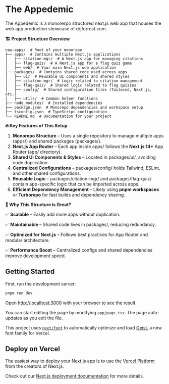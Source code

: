 # The Appedemic

The Appedemic is a monorerpo structured next.js web app that houses the web app  production showcase of drjforrest.com.

**🏗 Project Structure Overview**

```
new-apps/  # Root of your monorepo  
├── apps/  # Contains multiple Next.js applications  
│   ├── citation-mgr/  # A Next.js app for managing citations  
│   ├── flag-quiz/  # A Next.js app for a flag quiz game  
│   ├── web/  # Your main Next.js web application  
├── packages/  # Contains shared code used across apps  
│   ├── ui/  # Reusable UI components and shared styles  
│   ├── citation-mgr/  # Logic related to citation management  
│   ├── flag-quiz/  # Shared logic related to flag quizzes  
│   ├── config/  # Shared configuration files (Tailwind, Next.js, etc.)  
│   ├── utils/  # Common helper functions  
├── node_modules/  # Installed dependencies  
├── package.json  # Monorepo dependencies and workspace setup  
├── tsconfig.json  # TypeScript configuration  
└── README.md  # Documentation for your project  
```

**🔥 Key Features of This Setup**

1. **Monorepo Structure** – Uses a single repository to manage multiple apps (apps/) and shared packages (packages/).
2. **Next.js App Router** – Each app inside apps/ follows the **Next.js 14+** App Router (app/ directory).
3. **Shared UI Components & Styles** – Located in packages/ui/, avoiding code duplication.
4. **Centralized Configurations** – packages/config/ holds Tailwind, ESLint, and other shared configurations.
5. **Reusable Logic** – packages/citation-mgr/ and packages/flag-quiz/ contain app-specific logic that can be imported across apps.
6. **Efficient Dependency Management** – Likely using **pnpm workspaces** or **Turborepo** for fast builds and dependency sharing.

**🚀 Why This Structure is Great?**

✅ **Scalable** – Easily add more apps without duplication.

✅ **Maintainable** – Shared code lives in packages/, reducing redundancy.

✅ **Optimized for Next.js** – Follows best practices for App Router and modular architecture.

✅ **Performance Boost** – Centralized configs and shared dependencies improve development speed.

## Getting Started

First, run the development server:

```bash
pnpm run dev
```

Open [http://localhost:3000](http://localhost:3000) with your browser to see the result.

You can start editing the page by modifying `app/page.tsx`. The page auto-updates as you edit the file.

This project uses [`next/font`](https://nextjs.org/docs/app/building-your-application/optimizing/fonts) to automatically optimize and load [Geist](https://vercel.com/font), a new font family for Vercel.

## Deploy on Vercel

The easiest way to deploy your Next.js app is to use the [Vercel Platform](https://vercel.com/new?utm_medium=default-template&filter=next.js&utm_source=create-next-app&utm_campaign=create-next-app-readme) from the creators of Next.js.

Check out our [Next.js deployment documentation](https://nextjs.org/docs/app/building-your-application/deploying) for more details.
